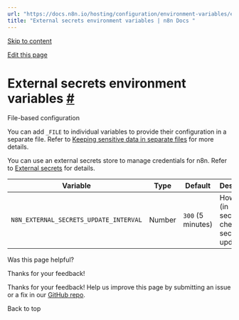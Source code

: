 ```yaml
---
url: "https://docs.n8n.io/hosting/configuration/environment-variables/external-secrets/"
title: "External secrets environment variables | n8n Docs "
---
```


[Skip to content](https://docs.n8n.io/hosting/configuration/environment-variables/external-secrets/#external-secrets-environment-variables)

[Edit this page](https://github.com/n8n-io/n8n-docs/edit/main/docs/hosting/configuration/environment-variables/external-secrets.md "Edit this page")

# External secrets environment variables [\#](https://docs.n8n.io/hosting/configuration/environment-variables/external-secrets/\#external-secrets-environment-variables "Permanent link")

File-based configuration

You can add `_FILE` to individual variables to provide their configuration in a separate file. Refer to [Keeping sensitive data in separate files](https://docs.n8n.io/hosting/configuration/configuration-methods/#keeping-sensitive-data-in-separate-files) for more details.

You can use an external secrets store to manage credentials for n8n. Refer to [External secrets](https://docs.n8n.io/external-secrets/) for details.

| Variable | Type | Default | Description |
| --- | --- | --- | --- |
| `N8N_EXTERNAL_SECRETS_UPDATE_INTERVAL` | Number | `300` (5 minutes) | How often (in seconds) to check for secret updates. |

Was this page helpful?






Thanks for your feedback!






Thanks for your feedback! Help us improve this page by submitting an issue or a fix in our [GitHub repo](https://github.com/n8n-io/n8n-docs).


Back to top